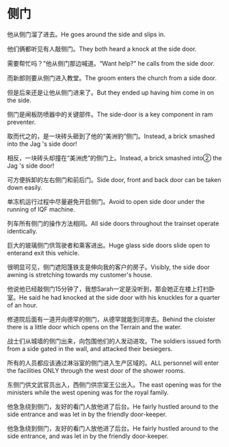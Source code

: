 # 侧门

<p><span class="chinese">他从侧门溜了进去。</span><span class="english">He goes around the side and slips in.</span></p>

<p><span class="chinese">他们俩都听见有人敲侧门。</span><span class="english">They both heard a knock at the side door.</span></p>

<p><span class="chinese">需要帮忙吗？”他从侧门那边喊道。</span><span class="english">“Want help?” he calls from the side door.</span></p>

<p><span class="chinese">而新郎则要从侧门进入教堂。</span><span class="english">The groom enters the church from a side door.</span></p>

<p><span class="chinese">但是后来还是让他从侧门进来了。</span><span class="english">But they ended up having him come in on the side.</span></p>

<p><span class="chinese">侧门是闸板防喷器中的关键部件。</span><span class="english">The side-door is a key component in ram preventer.</span></p>

<p><span class="chinese">取而代之的，是一块砖头砸到了他的“美洲豹”侧门。</span><span class="english">Instead, a brick smashed into the Jag 's side door!</span></p>

<p><span class="chinese">相反，一块砖头却撞在“美洲虎”的侧门上。</span><span class="english">Instead, a brick smashed into② the Jag 's side door!</span></p>

<p><span class="chinese">可方便拆卸的左右侧门和前后门。</span><span class="english">Side door, front and back door can be taken down easily.</span></p>

<p><span class="chinese">单冻机运行过程中尽量避免开启侧门。</span><span class="english">Avoid to open side door under the running of IQF machine.</span></p>

<p><span class="chinese">列车所有侧门的操作方法相同。</span><span class="english">All side doors throughout the trainset operate identically.</span></p>

<p><span class="chinese">巨大的玻璃侧门供驾驶者和乘客进出。</span><span class="english">Huge glass side doors slide open to enterand exit this vehicle.</span></p>

<p><span class="chinese">很明显可见，侧门遮阳篷铁支是伸向我的客户的房子。</span><span class="english">Visibly, the side door awning is stretching towards my customer's house.</span></p>

<p><span class="chinese">他说他已经敲侧门15分钟了，我想Sarah一定是没听到，那会她正在楼上打扫卧室。</span><span class="english">He said he had knocked at the side door with his knuckles for a quarter of an hour.</span></p>

<p><span class="chinese">修道院后面有一道开向德罕的侧门，从德罕就能到河岸去。</span><span class="english">Behind the cloister there is a little door which opens on the Terrain and the water.</span></p>

<p><span class="chinese">战士们从城墙的侧门出来，向包围他们的人发动进攻。</span><span class="english">The soldiers issued forth from a side gated in the wall, and attacked their besiegers.</span></p>

<p><span class="chinese">所有的人员都应该通过淋浴室的侧门进入生产区域的。</span><span class="english">ALL personnel will enter the facilities ONLY through the west door of the shower rooms.</span></p>

<p><span class="chinese">东侧门供文武官员出入，西侧门供宗室王公出入。</span><span class="english">The east opening was for the ministers while the west opening was for the royal family.</span></p>

<p><span class="chinese">他急急绕到侧门，友好的看门人放他进了后台。</span><span class="english">He fairly hustled around to the side entrance and was let in by the friendly door-keeper.</span></p>

<p><span class="chinese">他急急绕到侧门，友好的看门人放他进了后台。</span><span class="english">He fairly hustled around to the side entrance, and was let in by the friendly door-keeper.</span></p>

